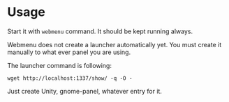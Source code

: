 # Usage

Start it with `webmenu` command. It should be kept running always.

Webmenu does not create a launcher automatically yet. You must create it
manually to what ever panel you are using.

The launcher command is following:

    wget http://localhost:1337/show/ -q -O -

Just create Unity, gnome-panel, whatever entry for it.

